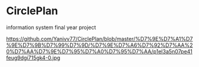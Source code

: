 # CirclePlan
information system final year project


https://github.com/Yanivv77/CirclePlan/blob/master/%D7%9E%D7%A1%D7%9E%D7%9B%D7%99%D7%9D/%D7%9E%D7%A6%D7%92%D7%AA%20%D7%AA%D7%9E%D7%95%D7%A0%D7%95%D7%AA/p1el3a5n07pe41feug9dgi715gk4-0.jpg
